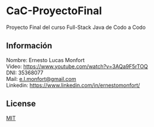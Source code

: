 # CaC-ProyectoFinal

Proyecto Final del curso Full-Stack Java de Codo a Codo

## Información

Nombre: Ernesto Lucas Monfort \
Video: https://www.youtube.com/watch?v=3AQa9F5rTOQ    \
DNI: 35368077 \
Mail: e.l.monfort@gmail.com \
Linkedin: https://www.linkedin.com/in/ernestomonfort/ 

## License

[MIT](https://choosealicense.com/licenses/mit/)

